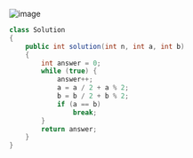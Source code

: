 ![image](https://github.com/koreaIT-study/programmers/assets/82895809/b12833c6-2285-4ad2-8699-6b031cff4a11)


```java
class Solution
{
    public int solution(int n, int a, int b)
    {
		int answer = 0;
		while (true) {
			answer++;
			a = a / 2 + a % 2;
			b = b / 2 + b % 2;
			if (a == b)
				break;
		}
		return answer;
    }
}
```
